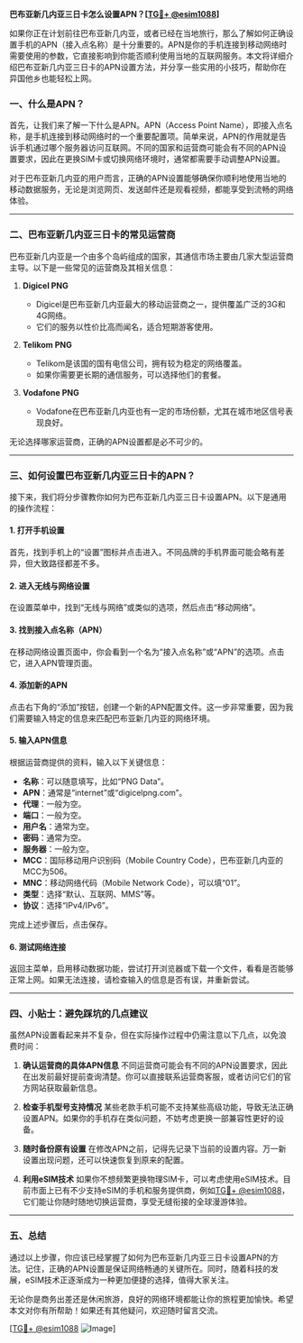 **巴布亚新几内亚三日卡怎么设置APN？[[TG💪+ @esim1088](https://t.me/s/esim1088)]**

如果你正在计划前往巴布亚新几内亚，或者已经在当地旅行，那么了解如何正确设置手机的APN（接入点名称）是十分重要的。APN是你的手机连接到移动网络时需要使用的参数，它直接影响到你能否顺利使用当地的互联网服务。本文将详细介绍巴布亚新几内亚三日卡的APN设置方法，并分享一些实用的小技巧，帮助你在异国他乡也能轻松上网。

### **一、什么是APN？**

首先，让我们来了解一下什么是APN。APN（Access Point Name），即接入点名称，是手机连接到移动网络时的一个重要配置项。简单来说，APN的作用就是告诉手机通过哪个服务器访问互联网。不同的国家和运营商可能会有不同的APN设置要求，因此在更换SIM卡或切换网络环境时，通常都需要手动调整APN设置。

对于巴布亚新几内亚的用户而言，正确的APN设置能够确保你顺利地使用当地的移动数据服务，无论是浏览网页、发送邮件还是观看视频，都能享受到流畅的网络体验。

---

### **二、巴布亚新几内亚三日卡的常见运营商**

巴布亚新几内亚是一个由多个岛屿组成的国家，其通信市场主要由几家大型运营商主导。以下是一些常见的运营商及其相关信息：

1. **Digicel PNG**
   - Digicel是巴布亚新几内亚最大的移动运营商之一，提供覆盖广泛的3G和4G网络。
   - 它们的服务以性价比高而闻名，适合短期游客使用。

2. **Telikom PNG**
   - Telikom是该国的国有电信公司，拥有较为稳定的网络覆盖。
   - 如果你需要更长期的通信服务，可以选择他们的套餐。

3. **Vodafone PNG**
   - Vodafone在巴布亚新几内亚也有一定的市场份额，尤其在城市地区信号表现良好。

无论选择哪家运营商，正确的APN设置都是必不可少的。

---

### **三、如何设置巴布亚新几内亚三日卡的APN？**

接下来，我们将分步骤教你如何为巴布亚新几内亚三日卡设置APN。以下是通用的操作流程：

#### **1. 打开手机设置**
首先，找到手机上的“设置”图标并点击进入。不同品牌的手机界面可能会略有差异，但大致路径都差不多。

#### **2. 进入无线与网络设置**
在设置菜单中，找到“无线与网络”或类似的选项，然后点击“移动网络”。

#### **3. 找到接入点名称（APN）**
在移动网络设置页面中，你会看到一个名为“接入点名称”或“APN”的选项。点击它，进入APN管理页面。

#### **4. 添加新的APN**
点击右下角的“添加”按钮，创建一个新的APN配置文件。这一步非常重要，因为我们需要输入特定的信息来匹配巴布亚新几内亚的网络环境。

#### **5. 输入APN信息**
根据运营商提供的资料，输入以下关键信息：
- **名称**：可以随意填写，比如“PNG Data”。
- **APN**：通常是“internet”或“digicelpng.com”。
- **代理**：一般为空。
- **端口**：一般为空。
- **用户名**：通常为空。
- **密码**：通常为空。
- **服务器**：一般为空。
- **MCC**：国际移动用户识别码（Mobile Country Code），巴布亚新几内亚的MCC为506。
- **MNC**：移动网络代码（Mobile Network Code），可以填“01”。
- **类型**：选择“默认、互联网、MMS”等。
- **协议**：选择“IPv4/IPv6”。

完成上述步骤后，点击保存。

#### **6. 测试网络连接**
返回主菜单，启用移动数据功能，尝试打开浏览器或下载一个文件，看看是否能够正常上网。如果无法连接，请检查输入的信息是否有误，并重新尝试。

---

### **四、小贴士：避免踩坑的几点建议**

虽然APN设置看起来并不复杂，但在实际操作过程中仍需注意以下几点，以免浪费时间：

1. **确认运营商的具体APN信息**
   不同运营商可能会有不同的APN设置要求，因此在出发前最好提前查询清楚。你可以直接联系运营商客服，或者访问它们的官方网站获取最新信息。

2. **检查手机型号支持情况**
   某些老款手机可能不支持某些高级功能，导致无法正确设置APN。如果你的手机存在类似问题，不妨考虑更换一部兼容性更好的设备。

3. **随时备份原有设置**
   在修改APN之前，记得先记录下当前的设置内容。万一新设置出现问题，还可以快速恢复到原来的配置。

4. **利用eSIM技术**
   如果你不想频繁更换物理SIM卡，可以考虑使用eSIM技术。目前市面上已有不少支持eSIM的手机和服务提供商，例如[TG💪+ @esim1088](https://t.me/s/esim1088)，它们能让你随时随地切换运营商，享受无缝衔接的全球漫游体验。

---

### **五、总结**

通过以上步骤，你应该已经掌握了如何为巴布亚新几内亚三日卡设置APN的方法。记住，正确的APN设置是保证网络畅通的关键所在。同时，随着科技的发展，eSIM技术正逐渐成为一种更加便捷的选择，值得大家关注。

无论你是商务出差还是休闲旅游，良好的网络环境都能让你的旅程更加愉快。希望本文对你有所帮助！如果还有其他疑问，欢迎随时留言交流。

[[TG💪+ @esim1088](https://t.me/s/esim1088) ![Image](https://i.postimg.cc/4NQfJmqS/Snipaste-2025-05-13-00-14-12.png)]
